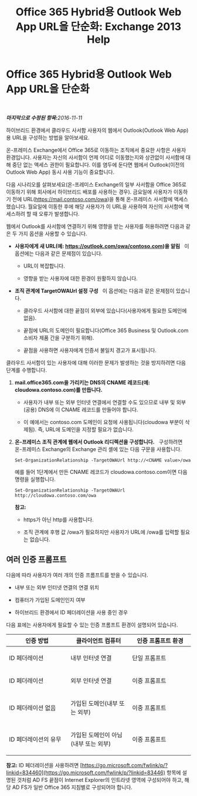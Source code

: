 ﻿---
title: 'Office 365 Hybrid용 Outlook Web App URL을 단순화: Exchange 2013 Help'
TOCTitle: Office 365 Hybrid용 Outlook Web App URL을 단순화
ms:assetid: 19449aee-3796-4298-90c6-c7579b8d2f7a
ms:mtpsurl: https://technet.microsoft.com/ko-kr/library/Mt791749(v=EXCHG.150)
ms:contentKeyID: 74259169
ms.date: 01/10/2018
mtps_version: v=EXCHG.150
ms.translationtype: HT
---

# Office 365 Hybrid용 Outlook Web App URL을 단순화

 

_<strong>마지막으로 수정된 항목:</strong>2016-11-11_

하이브리드 환경에서 클라우드 사서함 사용자의 웹에서 Outlook(Outlook Web App)용 URL을 구성하는 방법을 알아보세요.

온-프레미스 Exchange에서 Office 365로 이동하는 조직에서 중요한 사항은 사용자 환경입니다. 사용자는 자신의 사서함이 언제 어디로 이동했는지와 상관없이 사서함에 대해 중단 없는 액세스 권한이 필요합니다. 이를 염두에 둔다면 웹에서 Outlook(이전의 Outlook Web App) 동시 사용 기능이 중요합니다.

다음 시나리오를 살펴보세요(온-프레미스 Exchange의 일부 사서함을 Office 365로 이동하기 위해 회사에서 하이브리드 배포를 사용하는 경우). 금요일에 사용자가 이동하기 전에 URL(https://mail.contoso.com/owa)을 통해 온-프레미스 사서함에 액세스했습니다. 월요일에 이동한 후에 해당 사용자가 이 URL을 사용하여 자신의 사서함에 액세스하려 할 때 오류가 발생합니다.

웹에서 Outlook를 사서함에 연결하기 위해 영향을 받는 사용자를 허용하려면 다음과 같은 두 가지 옵션을 사용할 수 있습니다.

  - **사용자에게 새 URL(예: https://outlook.com/owa/contoso.com)을 알림**   이 옵션에는 다음과 같은 문제점이 있습니다.
    
      - URL이 복잡합니다.
    
      - 영향을 받는 사용자에 대한 환경이 원활하지 않습니다.

  - **조직 관계에 TargetOWAUrl 설정 구성**   이 옵션에는 다음과 같은 문제점이 있습니다.
    
      - 클라우드 사서함에 대한 끝점이 외부에 있습니다(사용자에게 필요한 도메인에 없음).
    
      - 끝점에 URL의 도메인이 필요합니다(Office 365 Business 및 Outlook.com 소비자 제품 간을 구분하기 위해).
    
      - 끝점을 사용하면 사용자에게 인증서 불일치 경고가 표시됩니다.

클라우드 사서함이 있는 사용자에 대해 이러한 문제가 발생하는 것을 방지하려면 다음 단계를 수행합니다.

1.  **mail.office365.com을 가리키는 DNS의 CNAME 레코드(예: cloudowa.contoso.com)를 만듭니다.**
    
      - 사용자가 내부 또는 외부 인터넷 연결에서 연결할 수도 있으므로 내부 및 외부(공용) DNS에 이 CNAME 레코드를 만들어야 합니다.
    
      - 이 예에서는 contoso.com 도메인이 요청에 사용됩니다(cloudowa 부분이 삭제됨). 즉, URL에 도메인을 지정할 필요가 없습니다.

2.  **온-프레미스 조직 관계에 웹에서 Outlook 리디렉션을 구성합니다.**   구성하려면 온-프레미스 Exchange의 Exchange 관리 셸에 있는 다음 구문을 사용합니다.
    
        Set-OrganizationRelationship -TargetOWAUrl http://<CNAME value>/owa
    
    예를 들어 1단계에서 만든 CNAME 레코드가 cloudowa.contoso.com이면 다음 명령을 실행합니다.
    
        Set-OrganizationRelationship -TargetOWAUrl http://cloudowa.contoso.com/owa
    
    **참고:**
    
      - https가 아닌 http를 사용합니다.
    
      - 조직 관계에 후행 값 /owa가 필요하지만 사용자가 URL에 /owa를 입력할 필요는 없습니다.

## 여러 인증 프롬프트

다음에 따라 사용자가 여러 개의 인증 프롬프트를 받을 수 있습니다.

  - 내부 또는 외부 인터넷 연결의 연결 위치

  - 컴퓨터가 가입된 도메인인지 여부

  - 하이브리드 환경에서 ID 페더레이션을 사용 중인 경우

다음 표에는 사용자에게 필요할 수 있는 인증 프롬프트 환경이 설명되어 있습니다.


<table>
<colgroup>
<col style="width: 33%" />
<col style="width: 33%" />
<col style="width: 33%" />
</colgroup>
<thead>
<tr class="header">
<th>인증 방법</th>
<th>클라이언트 컴퓨터</th>
<th>인증 프롬프트 환경</th>
</tr>
</thead>
<tbody>
<tr class="odd">
<td><p>ID 페더레이션</p></td>
<td><p>내부 인터넷 연결</p></td>
<td><p>단일 프롬프트</p></td>
</tr>
<tr class="even">
<td><p>ID 페더레이션</p></td>
<td><p>외부 인터넷 연결</p></td>
<td><p>이중 프롬프트</p></td>
</tr>
<tr class="odd">
<td><p>ID 페더레이션 없음</p></td>
<td><p>가입된 도메인(내부 또는 외부)</p></td>
<td><p>이중 프롬프트</p></td>
</tr>
<tr class="even">
<td><p>ID 페더레이션의 유무</p></td>
<td><p>가입된 도메인이 아님(내부 또는 외부)</p></td>
<td><p>이중 프롬프트</p></td>
</tr>
</tbody>
</table>


**참고:** ID 페더레이션을 사용하려면 [https://go.microsoft.com/fwlink/p/?linkid=834460](https://go.microsoft.com/fwlink/p/?linkid=83446) 항목에 설명된 것처럼 AD FS 끝점이 Internet Explorer의 인트라넷 영역에 구성되어야 하고, 해당 AD FS가 일반 Office 365 지침별로 구성되어야 합니다.

